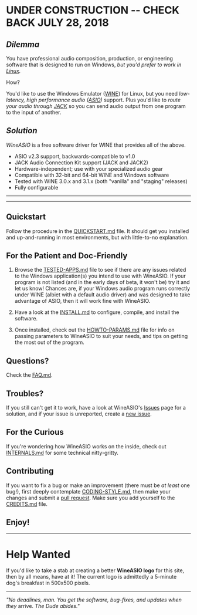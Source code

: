 # UNDER CONSTRUCTION -- CHECK BACK JULY 28, 2018

## *Dilemma*
You have professional audio composition, production, or engineering software that is designed to run on Windows, _but you'd prefer to work in [Linux](https://en.wikipedia.org/wiki/Linux)._

How?

You'd like to use the Windows Emulator ([WINE](https://www.winehq.org)) for Linux, but you need *low-latency, high performance audio ([ASIO](https://en.wikipedia.org/wiki/Audio_Stream_Input/Output))* support.  Plus you'd like to *route your audio through [JACK](http://jackaudio.org)* so you can send audio output from one program to the input of another.

## *Solution*

_WineASIO_ is a free software driver for WINE that provides all of the above.

* ASIO v2.3 support, backwards-compatible to v1.0
* JACK Audio Connection Kit support (JACK and JACK2)
* Hardware-independent; use with your specialized audio gear
* Compatible with 32-bit and 64-bit WINE and Windows software
* Tested with WINE 3.0.x and 3.1.x (both "vanilla" and "staging" releases)
* Fully configurable
---
---
## Quickstart
Follow the procedure in the [QUICKSTART.md](https://github.com/wineasio/wineasio/blob/master/QUICKSTART.md) file.  It should get you installed and up-and-running in most environments, but with little-to-no explanation.

## For the Patient and Doc-Friendly
1. Browse the [TESTED-APPS.md](https://github.com/wineasio/wineasio/blob/master/TESTED-APPS.md) file to see if there are any issues related to the Windows application(s) you intend to use with WineASIO.  If your program is not listed (and in the early days of beta, it won't be) try it and let us know!  Chances are, if your Windows audio program runs correctly under WINE (albiet with a default audio driver) and was designed to take advantage of ASIO, then it will work fine with WineASIO.

2. Have a look at the [INSTALL.md](https://github.com/wineasio/wineasio/blob/master/INSTALL.md) to configure, compile, and install the software.

3. Once installed, check out the [HOWTO-PARAMS.md](https://github.com/wineasio/wineasio/blob/master/HOWTO-PARAMS.md) file for info on passing parameters to WineASIO to suit your needs, and tips on getting the most out of the program.

## Questions?
Check the [FAQ.md](https://github.com/wineasio/wineasio/blob/master/FAQ.md).

## Troubles?
If you still can't get it to work, have a look at WineASIO's [Issues](https://github.com/wineasio/wineasio/issues) page for a solution, and if your issue is unreported, create a [new issue](https://github.com/wineasio/wineasio/issues/new).

## For the Curious
If you're wondering how WineASIO works on the inside, check out [INTERNALS.md](https://github.com/wineasio/wineasio/blob/master/INTERNALS.md) for some technical nitty-gritty.

## Contributing
If you want to fix a bug or make an improvement (there must be _at least_ one bug!), first deeply contemplate [CODING-STYLE.md](https://github.com/wineasio/wineasio/blob/master/CODING-STYLE.md), then make your changes and submit a [pull request](https://github.com/wineasio/wineasio/pulls).  Make sure you add yourself to the [CREDITS.md](https://github.com/wineasio/wineasio/blob/master/CREDITS.md) file.

## Enjoy!

---

# Help Wanted
If you'd like to take a stab at creating a better **WineASIO logo** for this site, then by all means, have at it!  The current logo is admittedly a 5-minute dog's breakfast in 500x500 pixels.

---
_"No deadlines, man.  You get the software, bug-fixes, and updates when they_ arrive.  _The Dude abides."_
